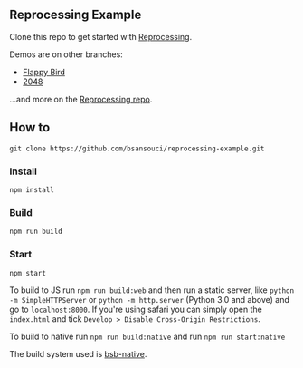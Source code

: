 Reprocessing Example
---

Clone this repo to get started with [Reprocessing](https://github.com/schmavery/reprocessing).

Demos are on other branches:

- [Flappy Bird](https://github.com/bsansouci/reprocessing-example/tree/livestream-flappybird)
- [2048](https://github.com/bsansouci/reprocessing-example/tree/2048)

...and more on the [Reprocessing repo](https://github.com/schmavery/reprocessing#projects-using-reprocessing).

## How to
```
git clone https://github.com/bsansouci/reprocessing-example.git
```

### Install

```
npm install
```

### Build
```
npm run build
```

### Start
```
npm start
```

To build to JS run `npm run build:web` and then run a static server, like `python -m SimpleHTTPServer` or `python -m http.server` (Python 3.0 and above) and go to `localhost:8000`. If you're using safari you can simply open the `index.html` and tick `Develop > Disable Cross-Origin Restrictions`.

To build to native run `npm run build:native` and run `npm run start:native`

The build system used is [bsb-native](https://github.com/bsansouci/bucklescript).
